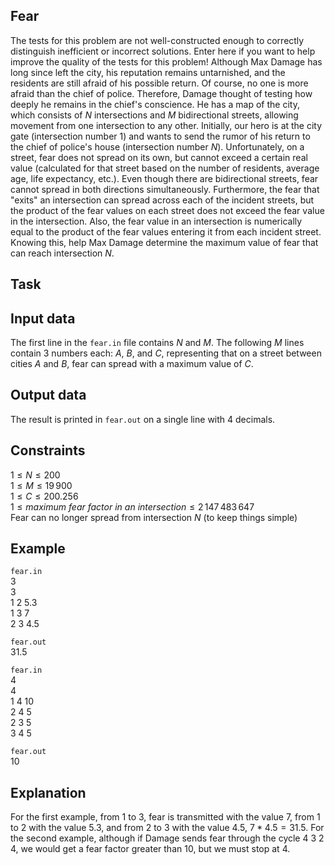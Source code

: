 ## Fear

The tests for this problem are not well-constructed enough to correctly distinguish inefficient or incorrect solutions. Enter here if you want to help improve the quality of the tests for this problem! Although Max Damage has long since left the city, his reputation remains untarnished, and the residents are still afraid of his possible return. Of course, no one is more afraid than the chief of police. Therefore, Damage thought of testing how deeply he remains in the chief's conscience. He has a map of the city, which consists of $N$ intersections and $M$ bidirectional streets, allowing movement from one intersection to any other. Initially, our hero is at the city gate (intersection number $1$) and wants to send the rumor of his return to the chief of police's house (intersection number $N$). Unfortunately, on a street, fear does not spread on its own, but cannot exceed a certain real value (calculated for that street based on the number of residents, average age, life expectancy, etc.). Even though there are bidirectional streets, fear cannot spread in both directions simultaneously. Furthermore, the fear that "exits" an intersection can spread across each of the incident streets, but the product of the fear values on each street does not exceed the fear value in the intersection. Also, the fear value in an intersection is numerically equal to the product of the fear values entering it from each incident street. Knowing this, help Max Damage determine the maximum value of fear that can reach intersection $N$.

## Task

## Input data

The first line in the `fear.in` file contains $N$ and $M$. The following $M$ lines contain 3 numbers each: $A$, $B$, and $C$, representing that on a street between cities $A$ and $B$, fear can spread with a maximum value of $C$.

## Output data

The result is printed in `fear.out` on a single line with 4 decimals.

## Constraints

$1 \leq N \leq 200$  
$1 \leq M \leq 19\,900$  
$1 \leq C \leq 200.256$  
$1 \leq maximum\ fear\ factor\ in\ an\ intersection \leq 2\,147\,483\,647$  
Fear can no longer spread from intersection $N$ (to keep things simple)  

## Example

`fear.in`  
3  
3  
1 2 5.3  
1 3 7  
2 3 4.5  

`fear.out`  
31.5  

`fear.in`  
4  
4  
1 4 10  
2 4 5  
2 3 5  
3 4 5  

`fear.out`  
10  

## Explanation

For the first example, from $1$ to $3$, fear is transmitted with the value $7$, from $1$ to $2$ with the value $5.3$, and from $2$ to $3$ with the value $4.5$, $7*4.5 = 31.5$. For the second example, although if Damage sends fear through the cycle 4 3 2 4, we would get a fear factor greater than $10$, but we must stop at $4$.